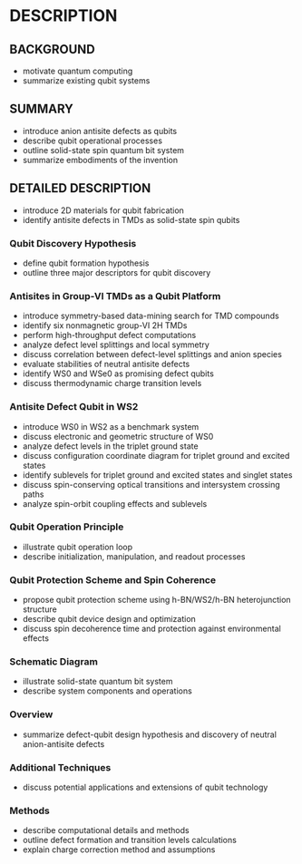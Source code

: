 # DESCRIPTION

## BACKGROUND

- motivate quantum computing
- summarize existing qubit systems

## SUMMARY

- introduce anion antisite defects as qubits
- describe qubit operational processes
- outline solid-state spin quantum bit system
- summarize embodiments of the invention

## DETAILED DESCRIPTION

- introduce 2D materials for qubit fabrication
- identify antisite defects in TMDs as solid-state spin qubits

### Qubit Discovery Hypothesis

- define qubit formation hypothesis
- outline three major descriptors for qubit discovery

### Antisites in Group-VI TMDs as a Qubit Platform

- introduce symmetry-based data-mining search for TMD compounds
- identify six nonmagnetic group-VI 2H TMDs
- perform high-throughput defect computations
- analyze defect level splittings and local symmetry
- discuss correlation between defect-level splittings and anion species
- evaluate stabilities of neutral antisite defects
- identify WS0 and WSe0 as promising defect qubits
- discuss thermodynamic charge transition levels

### Antisite Defect Qubit in WS2

- introduce WS0 in WS2 as a benchmark system
- discuss electronic and geometric structure of WS0
- analyze defect levels in the triplet ground state
- discuss configuration coordinate diagram for triplet ground and excited states
- identify sublevels for triplet ground and excited states and singlet states
- discuss spin-conserving optical transitions and intersystem crossing paths
- analyze spin-orbit coupling effects and sublevels

### Qubit Operation Principle

- illustrate qubit operation loop
- describe initialization, manipulation, and readout processes

### Qubit Protection Scheme and Spin Coherence

- propose qubit protection scheme using h-BN/WS2/h-BN heterojunction structure
- describe qubit device design and optimization
- discuss spin decoherence time and protection against environmental effects

### Schematic Diagram

- illustrate solid-state quantum bit system
- describe system components and operations

### Overview

- summarize defect-qubit design hypothesis and discovery of neutral anion-antisite defects

### Additional Techniques

- discuss potential applications and extensions of qubit technology

### Methods

- describe computational details and methods
- outline defect formation and transition levels calculations
- explain charge correction method and assumptions

